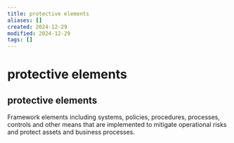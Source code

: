 ```yaml
---
title: protective elements
aliases: []
created: 2024-12-29
modified: 2024-12-29
tags: []
---
```

# protective elements
## protective elements

Framework elements including systems, policies, procedures, processes, controls and other means that are implemented to mitigate operational risks and protect assets and business processes.
